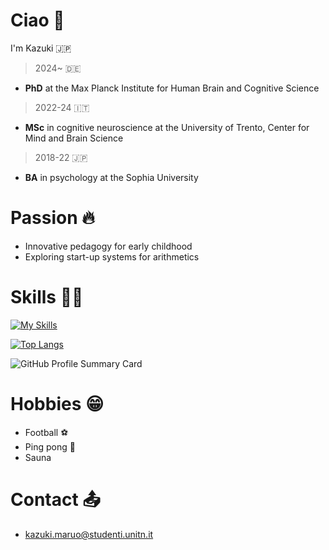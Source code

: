 # Ciao 👋

I'm Kazuki 🇯🇵
> 2024~ 🇩🇪
  * **PhD** at the Max Planck Institute for Human Brain and Cognitive Science
> 2022-24 🇮🇹
  * **MSc** in cognitive neuroscience at the University of Trento, Center for Mind and Brain Science
> 2018-22 🇯🇵
  * **BA** in psychology at the Sophia University 

# Passion 🔥
* Innovative pedagogy for early childhood
* Exploring start-up systems for arithmetics


# Skills 👨‍💻
[![My Skills](https://skillicons.dev/icons?i=apple,matlab,r,py,vscode,pr,ae,ps,latex)](https://skillicons.dev)

[![Top Langs](https://github-readme-stats.vercel.app/api/top-langs/?username=KazukiMaruo&layout=donut&theme=tokyonight)](https://github.com/KazukiMaruo/github-readme-stats)

![GitHub Profile Summary Card](http://github-profile-summary-cards.vercel.app/api/cards/profile-details?username=KazukiMaruo&theme=tokyonight)


# Hobbies 😁
* Football ⚽
* Ping pong 🏓
* Sauna

# Contact 📤
* kazuki.maruo@studenti.unitn.it
